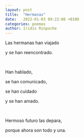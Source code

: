 ```yaml
---
layout: post
title:  "Hermanas"
date:   2022-01-03 09:22:06 +0100
categories: poemas
author: Iridis Rinpoche
---
```


Las hermanas han viajado

y se han reencontrado.

<br>

Han hablado,

se han comunicado,

se han cuidado 

y se han amado.

<br>

Hermoso futuro las depara,

porque ahora son todo y una.



